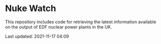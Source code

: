 # Nuke Watch

This repository includes code for retrieving the latest information available on the output of EDF nuclear power plants in the UK.

Last updated: 2021-11-17 04:09